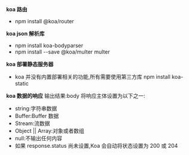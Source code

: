 **koa 路由**

- npm install @koa/router

**koa json 解析库**

- npm install koa-bodyparser
- npm install --save @koa/multer multer

**koa 部署静态服务器**

- koa 并没有内置部署相关的功能,所有需要使用第三方库
  npm install koa-static

**koa 数据的响应**
输出结果:body 将响应主体设置为以下之一:

- string:字符串数据
- Buffer:Buffer 数据
- Stream:流数据
- Object || Array:对象或者数组
- null:不输出任何内容
- 如果 response.status 尚未设置,Koa 会自动将状态设置为 200 或 204
